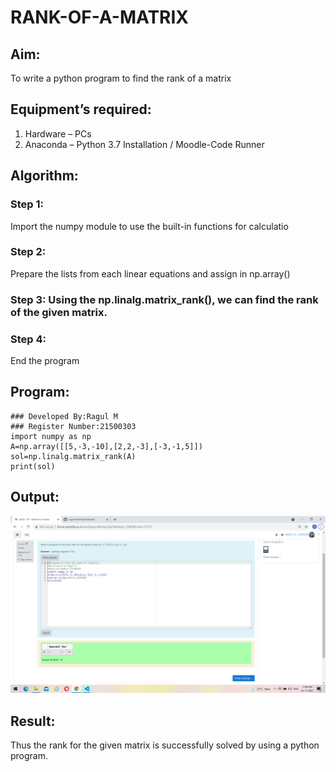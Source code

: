 # RANK-OF-A-MATRIX
## Aim:
To write a python program to find the rank of a matrix
## Equipment’s required:
1. 	Hardware – PCs
2. 	Anaconda – Python 3.7 Installation / Moodle-Code Runner
## Algorithm:
### Step 1:
Import the numpy module to use the built-in functions for calculatio
### Step 2:
Prepare the lists from each linear equations and assign in np.array()
### Step 3: Using the np.linalg.matrix_rank(), we can find the rank of the given matrix.
### Step 4:
End the program
## Program:
~~~
### Developed By:Ragul M
### Register Number:21500303
import numpy as np
A=np.array([[5,-3,-10],[2,2,-3],[-3,-1,5]])
sol=np.linalg.matrix_rank(A)
print(sol)
~~~
## Output:
![output](https://github.com/ragulmani936/RANK-OF-A-MATRIX/blob/main/Screenshot%20(7).png?raw=true)
## Result:
Thus the rank for the given matrix is successfully solved by  using a python program.

